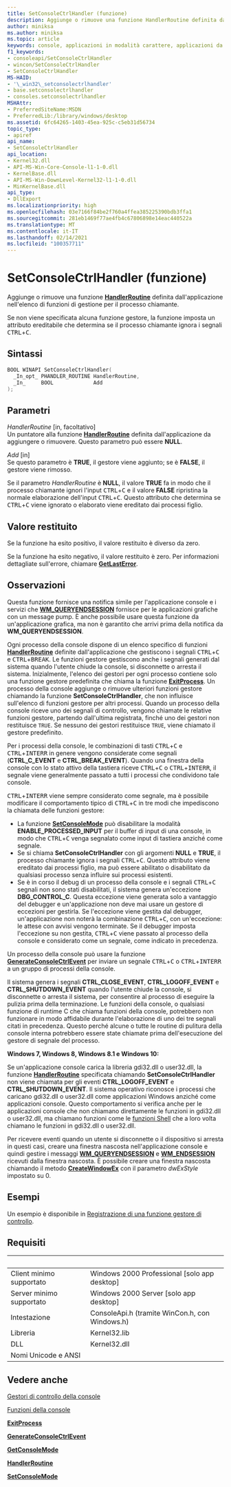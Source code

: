 ```yaml
---
title: SetConsoleCtrlHandler (funzione)
description: Aggiunge o rimuove una funzione HandlerRoutine definita dall'applicazione nell'elenco di funzioni gestore per il processo chiamante.
author: miniksa
ms.author: miniksa
ms.topic: article
keywords: console, applicazioni in modalità carattere, applicazioni da riga di comando, applicazioni di terminale, api della console
f1_keywords:
- consoleapi/SetConsoleCtrlHandler
- wincon/SetConsoleCtrlHandler
- SetConsoleCtrlHandler
MS-HAID:
- '\_win32\_setconsolectrlhandler'
- base.setconsolectrlhandler
- consoles.setconsolectrlhandler
MSHAttr:
- PreferredSiteName:MSDN
- PreferredLib:/library/windows/desktop
ms.assetid: 6fc64265-1403-45ea-925c-c5eb31d56734
topic_type:
- apiref
api_name:
- SetConsoleCtrlHandler
api_location:
- Kernel32.dll
- API-MS-Win-Core-Console-l1-1-0.dll
- KernelBase.dll
- API-MS-Win-DownLevel-Kernel32-l1-1-0.dll
- MinKernelBase.dll
api_type:
- DllExport
ms.localizationpriority: high
ms.openlocfilehash: 03e7166f84be2f760a4ffea385225390bdb3ffa1
ms.sourcegitcommit: 281eb1469f77ae4fb4c67806898e14eac440522a
ms.translationtype: MT
ms.contentlocale: it-IT
ms.lasthandoff: 02/14/2021
ms.locfileid: "100357711"
---
```

# <a name="setconsolectrlhandler-function"></a>SetConsoleCtrlHandler (funzione)

Aggiunge o rimuove una funzione [**HandlerRoutine**](handlerroutine.md) definita dall'applicazione nell'elenco di funzioni di gestione per il processo chiamante.

Se non viene specificata alcuna funzione gestore, la funzione imposta un attributo ereditabile che determina se il processo chiamante ignora i segnali <kbd>CTRL</kbd>+<kbd>C</kbd>.

## <a name="syntax"></a>Sintassi

```C
BOOL WINAPI SetConsoleCtrlHandler(
  _In_opt_ PHANDLER_ROUTINE HandlerRoutine,
  _In_     BOOL             Add
);
```

## <a name="parameters"></a>Parametri

*HandlerRoutine* \[in, facoltativo\]  
Un puntatore alla funzione [**HandlerRoutine**](handlerroutine.md) definita dall'applicazione da aggiungere o rimuovere. Questo parametro può essere **NULL**.

*Add* \[in\]  
Se questo parametro è **TRUE**, il gestore viene aggiunto; se è **FALSE**, il gestore viene rimosso.

Se il parametro *HandlerRoutine* è **NULL**, il valore **TRUE** fa in modo che il processo chiamante ignori l'input <kbd>CTRL</kbd>+<kbd>C</kbd> e il valore **FALSE** ripristina la normale elaborazione dell'input <kbd>CTRL</kbd>+<kbd>C</kbd>. Questo attributo che determina se <kbd>CTRL</kbd>+<kbd>C</kbd> viene ignorato o elaborato viene ereditato dai processi figlio.

## <a name="return-value"></a>Valore restituito

Se la funzione ha esito positivo, il valore restituito è diverso da zero.

Se la funzione ha esito negativo, il valore restituito è zero. Per informazioni dettagliate sull'errore, chiamare [**GetLastError**](/windows/win32/api/errhandlingapi/nf-errhandlingapi-getlasterror).

## <a name="remarks"></a>Osservazioni

Questa funzione fornisce una notifica simile per l'applicazione console e i servizi che [**WM\_QUERYENDSESSION**](/windows/win32/shutdown/wm-queryendsession) fornisce per le applicazioni grafiche con un message pump. È anche possibile usare questa funzione da un'applicazione grafica, ma non è garantito che arrivi prima della notifica da **WM\_QUERYENDSESSION**.

Ogni processo della console dispone di un elenco specifico di funzioni [**HandlerRoutine**](handlerroutine.md) definite dall'applicazione che gestiscono i segnali <kbd>CTRL</kbd>+<kbd>C</kbd> e <kbd>CTRL</kbd>+<kbd>BREAK</kbd>. Le funzioni gestore gestiscono anche i segnali generati dal sistema quando l'utente chiude la console, si disconnette o arresta il sistema. Inizialmente, l'elenco dei gestori per ogni processo contiene solo una funzione gestore predefinita che chiama la funzione [**ExitProcess**](/windows/win32/api/processthreadsapi/nf-processthreadsapi-exitprocess). Un processo della console aggiunge o rimuove ulteriori funzioni gestore chiamando la funzione **SetConsoleCtrlHandler**, che non influisce sull'elenco di funzioni gestore per altri processi. Quando un processo della console riceve uno dei segnali di controllo, vengono chiamate le relative funzioni gestore, partendo dall'ultima registrata, finché uno dei gestori non restituisce `TRUE`. Se nessuno dei gestori restituisce `TRUE`, viene chiamato il gestore predefinito.

Per i processi della console, le combinazioni di tasti <kbd>CTRL</kbd>+<kbd>C</kbd> e <kbd>CTRL</kbd>+<kbd>INTERR</kbd> in genere vengono considerate come segnali (**CTRL\_C\_EVENT** e **CTRL\_BREAK\_EVENT**). Quando una finestra della console con lo stato attivo della tastiera riceve <kbd>CTRL</kbd>+<kbd>C</kbd> o <kbd>CTRL</kbd>+<kbd>INTERR</kbd>, il segnale viene generalmente passato a tutti i processi che condividono tale console.

<kbd>CTRL</kbd>+<kbd>INTERR</kbd> viene sempre considerato come segnale, ma è possibile modificare il comportamento tipico di <kbd>CTRL</kbd>+<kbd>C</kbd> in tre modi che impediscono la chiamata delle funzioni gestore:

- La funzione [**SetConsoleMode**](setconsolemode.md) può disabilitare la modalità **ENABLE\_PROCESSED\_INPUT** per il buffer di input di una console, in modo che <kbd>CTRL</kbd>+<kbd>C</kbd> venga segnalato come input di tastiera anziché come segnale.
- Se si chiama **SetConsoleCtrlHandler** con gli argomenti **NULL** e **TRUE**, il processo chiamante ignora i segnali <kbd>CTRL</kbd>+<kbd>C</kbd>. Questo attributo viene ereditato dai processi figlio, ma può essere abilitato o disabilitato da qualsiasi processo senza influire sui processi esistenti.
- Se è in corso il debug di un processo della console e i segnali <kbd>CTRL</kbd>+<kbd>C</kbd> segnali non sono stati disabilitati, il sistema genera un'eccezione **DBG\_CONTROL\_C**. Questa eccezione viene generata solo a vantaggio del debugger e un'applicazione non deve mai usare un gestore di eccezioni per gestirla. Se l'eccezione viene gestita dal debugger, un'applicazione non noterà la combinazione <kbd>CTRL</kbd>+<kbd>C</kbd>, con un'eccezione: le attese con avvisi vengono terminate. Se il debugger imposta l'eccezione su non gestita, <kbd>CTRL</kbd>+<kbd>C</kbd> viene passato al processo della console e considerato come un segnale, come indicato in precedenza.

Un processo della console può usare la funzione [**GenerateConsoleCtrlEvent**](generateconsolectrlevent.md) per inviare un segnale <kbd>CTRL</kbd>+<kbd>C</kbd> o <kbd>CTRL</kbd>+<kbd>INTERR</kbd> a un gruppo di processi della console.

Il sistema genera i segnali **CTRL\_CLOSE\_EVENT**, **CTRL\_LOGOFF\_EVENT** e **CTRL\_SHUTDOWN\_EVENT** quando l'utente chiude la console, si disconnette o arresta il sistema, per consentire al processo di eseguire la pulizia prima della terminazione. Le funzioni della console, o qualsiasi funzione di runtime C che chiama funzioni della console, potrebbero non funzionare in modo affidabile durante l'elaborazione di uno dei tre segnali citati in precedenza. Questo perché alcune o tutte le routine di pulitura della console interna potrebbero essere state chiamate prima dell'esecuzione del gestore di segnale del processo.

**Windows 7, Windows 8, Windows 8.1 e Windows 10:**

Se un'applicazione console carica la libreria gdi32.dll o user32.dll, la funzione [**HandlerRoutine**](handlerroutine.md) specificata chiamando **SetConsoleCtrlHandler** non viene chiamata per gli eventi **CTRL\_LOGOFF\_EVENT** e **CTRL\_SHUTDOWN\_EVENT**. Il sistema operativo riconosce i processi che caricano gdi32.dll o user32.dll come applicazioni Windows anziché come applicazioni console. Questo comportamento si verifica anche per le applicazioni console che non chiamano direttamente le funzioni in gdi32.dll o user32.dll, ma chiamano funzioni come le [funzioni Shell](/previous-versions/windows/desktop/legacy/bb776426(v=vs.85)) che a loro volta chiamano le funzioni in gdi32.dll o user32.dll.

Per ricevere eventi quando un utente si disconnette o il dispositivo si arresta in questi casi, creare una finestra nascosta nell'applicazione console e quindi gestire i messaggi [**WM\_QUERYENDSESSION**](/windows/win32/shutdown/wm-queryendsession) e [**WM\_ENDSESSION**](/windows/win32/shutdown/wm-endsession) ricevuti dalla finestra nascosta. È possibile creare una finestra nascosta chiamando il metodo [**CreateWindowEx**](/windows/win32/api/winuser/nf-winuser-createwindowexa) con il parametro *dwExStyle* impostato su 0.

## <a name="examples"></a>Esempi

Un esempio è disponibile in [Registrazione di una funzione gestore di controllo](registering-a-control-handler-function.md).

## <a name="requirements"></a>Requisiti

| &nbsp; | &nbsp; |
|-|-|
| Client minimo supportato | Windows 2000 Professional \[solo app desktop\] |
| Server minimo supportato | Windows 2000 Server \[solo app desktop\] |
| Intestazione | ConsoleApi.h (tramite WinCon.h, con Windows.h) |
| Libreria | Kernel32.lib |
| DLL | Kernel32.dll |
| Nomi Unicode e ANSI | |

## <a name="see-also"></a>Vedere anche

[Gestori di controllo della console](console-control-handlers.md)

[Funzioni della console](console-functions.md)

[**ExitProcess**](/windows/win32/api/processthreadsapi/nf-processthreadsapi-exitprocess)

[**GenerateConsoleCtrlEvent**](generateconsolectrlevent.md)

[**GetConsoleMode**](getconsolemode.md)

[**HandlerRoutine**](handlerroutine.md)

[**SetConsoleMode**](setconsolemode.md)